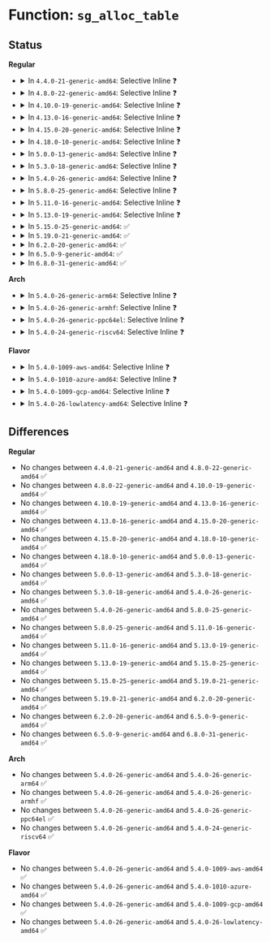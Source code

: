 # Function: <code>sg_alloc_table</code>

## Status
<b>Regular</b>
<ul>
<li>
<details>
<summary>In <code>4.4.0-21-generic-amd64</code>: Selective Inline ❓</summary>

```c
int sg_alloc_table(struct sg_table * table, unsigned int nents, gfp_t gfp_mask)
```

```json
{
  "name": "sg_alloc_table",
  "collision_type": "Unique Global",
  "inline_type": "Selective",
  "funcs": [
    {
      "addr": 18446744071583016544,
      "name": "sg_alloc_table",
      "external": true,
      "loc": "lib/scatterlist.c:359",
      "file": "lib/scatterlist.c",
      "inline": "not declared, inlined",
      "caller_inline": [],
      "caller_func": [
        "lib/scatterlist.c:sg_alloc_table_from_pages",
        "drivers/char/agp/intel-gtt.c:intel_fake_agp_insert_entries",
        "drivers/base/dma-mapping.c:dma_common_get_sgtable",
        "drivers/mmc/core/sdio_ops.c:mmc_io_rw_extended"
      ]
    }
  ],
  "symbols": [
    {
      "addr": 18446744071583016544,
      "name": "sg_alloc_table",
      "section": ".text",
      "bind": "STB_GLOBAL",
      "size": 140
    }
  ]
}
```
</details>
</li>
<li>
<details>
<summary>In <code>4.8.0-22-generic-amd64</code>: Selective Inline ❓</summary>

```c
int sg_alloc_table(struct sg_table * table, unsigned int nents, gfp_t gfp_mask)
```

```json
{
  "name": "sg_alloc_table",
  "collision_type": "Unique Global",
  "inline_type": "Selective",
  "funcs": [
    {
      "addr": 18446744071583307488,
      "name": "sg_alloc_table",
      "external": true,
      "loc": "lib/scatterlist.c:359",
      "file": "lib/scatterlist.c",
      "inline": "not declared, inlined",
      "caller_inline": [],
      "caller_func": [
        "lib/scatterlist.c:sg_alloc_table_from_pages",
        "drivers/char/agp/intel-gtt.c:intel_fake_agp_insert_entries",
        "drivers/base/dma-mapping.c:dma_common_get_sgtable",
        "drivers/mmc/core/sdio_ops.c:mmc_io_rw_extended"
      ]
    }
  ],
  "symbols": [
    {
      "addr": 18446744071583307488,
      "name": "sg_alloc_table",
      "section": ".text",
      "bind": "STB_GLOBAL",
      "size": 140
    }
  ]
}
```
</details>
</li>
<li>
<details>
<summary>In <code>4.10.0-19-generic-amd64</code>: Selective Inline ❓</summary>

```c
int sg_alloc_table(struct sg_table * table, unsigned int nents, gfp_t gfp_mask)
```

```json
{
  "name": "sg_alloc_table",
  "collision_type": "Unique Global",
  "inline_type": "Selective",
  "funcs": [
    {
      "addr": 18446744071583426816,
      "name": "sg_alloc_table",
      "external": true,
      "loc": "lib/scatterlist.c:359",
      "file": "lib/scatterlist.c",
      "inline": "not declared, inlined",
      "caller_inline": [],
      "caller_func": [
        "lib/scatterlist.c:sg_alloc_table_from_pages",
        "drivers/char/agp/intel-gtt.c:intel_fake_agp_insert_entries",
        "drivers/mmc/core/sdio_ops.c:mmc_io_rw_extended"
      ]
    }
  ],
  "symbols": [
    {
      "addr": 18446744071583426816,
      "name": "sg_alloc_table",
      "section": ".text",
      "bind": "STB_GLOBAL",
      "size": 140
    }
  ]
}
```
</details>
</li>
<li>
<details>
<summary>In <code>4.13.0-16-generic-amd64</code>: Selective Inline ❓</summary>

```c
int sg_alloc_table(struct sg_table * table, unsigned int nents, gfp_t gfp_mask)
```

```json
{
  "name": "sg_alloc_table",
  "collision_type": "Unique Global",
  "inline_type": "Selective",
  "funcs": [
    {
      "addr": 18446744071583447984,
      "name": "sg_alloc_table",
      "external": true,
      "loc": "lib/scatterlist.c:359",
      "file": "lib/scatterlist.c",
      "inline": "not declared, inlined",
      "caller_inline": [],
      "caller_func": [
        "lib/scatterlist.c:sg_alloc_table_from_pages",
        "drivers/char/agp/intel-gtt.c:intel_fake_agp_insert_entries",
        "drivers/mmc/core/sdio_ops.c:mmc_io_rw_extended"
      ]
    }
  ],
  "symbols": [
    {
      "addr": 18446744071583447984,
      "name": "sg_alloc_table",
      "section": ".text",
      "bind": "STB_GLOBAL",
      "size": 150
    }
  ]
}
```
</details>
</li>
<li>
<details>
<summary>In <code>4.15.0-20-generic-amd64</code>: Selective Inline ❓</summary>

```c
int sg_alloc_table(struct sg_table * table, unsigned int nents, gfp_t gfp_mask)
```

```json
{
  "name": "sg_alloc_table",
  "collision_type": "Unique Global",
  "inline_type": "Selective",
  "funcs": [
    {
      "addr": 18446744071583628112,
      "name": "sg_alloc_table",
      "external": true,
      "loc": "lib/scatterlist.c:359",
      "file": "lib/scatterlist.c",
      "inline": "not declared, inlined",
      "caller_inline": [],
      "caller_func": [
        "drivers/char/agp/intel-gtt.c:intel_fake_agp_insert_entries",
        "drivers/base/dma-mapping.c:dma_common_get_sgtable",
        "drivers/mmc/core/sdio_ops.c:mmc_io_rw_extended"
      ]
    }
  ],
  "symbols": [
    {
      "addr": 18446744071583628112,
      "name": "sg_alloc_table",
      "section": ".text",
      "bind": "STB_GLOBAL",
      "size": 150
    }
  ]
}
```
</details>
</li>
<li>
<details>
<summary>In <code>4.18.0-10-generic-amd64</code>: Selective Inline ❓</summary>

```c
int sg_alloc_table(struct sg_table * table, unsigned int nents, gfp_t gfp_mask)
```

```json
{
  "name": "sg_alloc_table",
  "collision_type": "Unique Global",
  "inline_type": "Selective",
  "funcs": [
    {
      "addr": 18446744071583843376,
      "name": "sg_alloc_table",
      "external": true,
      "loc": "lib/scatterlist.c:347",
      "file": "lib/scatterlist.c",
      "inline": "not declared, inlined",
      "caller_inline": [],
      "caller_func": [
        "kernel/dma/mapping.c:dma_common_get_sgtable",
        "drivers/char/agp/intel-gtt.c:intel_fake_agp_insert_entries",
        "drivers/spi/spi.c:spi_map_buf",
        "drivers/mmc/core/sdio_ops.c:mmc_io_rw_extended"
      ]
    }
  ],
  "symbols": [
    {
      "addr": 18446744071583843376,
      "name": "sg_alloc_table",
      "section": ".text",
      "bind": "STB_GLOBAL",
      "size": 75
    }
  ]
}
```
</details>
</li>
<li>
<details>
<summary>In <code>5.0.0-13-generic-amd64</code>: Selective Inline ❓</summary>

```c
int sg_alloc_table(struct sg_table * table, unsigned int nents, gfp_t gfp_mask)
```

```json
{
  "name": "sg_alloc_table",
  "collision_type": "Unique Global",
  "inline_type": "Selective",
  "funcs": [
    {
      "addr": 18446744071583927072,
      "name": "sg_alloc_table",
      "external": true,
      "loc": "lib/scatterlist.c:347",
      "file": "lib/scatterlist.c",
      "inline": "not declared, inlined",
      "caller_inline": [],
      "caller_func": [
        "kernel/dma/mapping.c:dma_common_get_sgtable",
        "drivers/char/agp/intel-gtt.c:intel_fake_agp_insert_entries",
        "drivers/spi/spi.c:spi_map_buf",
        "drivers/mmc/core/sdio_ops.c:mmc_io_rw_extended"
      ]
    }
  ],
  "symbols": [
    {
      "addr": 18446744071583927072,
      "name": "sg_alloc_table",
      "section": ".text",
      "bind": "STB_GLOBAL",
      "size": 75
    }
  ]
}
```
</details>
</li>
<li>
<details>
<summary>In <code>5.3.0-18-generic-amd64</code>: Selective Inline ❓</summary>

```c
int sg_alloc_table(struct sg_table * table, unsigned int nents, gfp_t gfp_mask)
```

```json
{
  "name": "sg_alloc_table",
  "collision_type": "Unique Global",
  "inline_type": "Selective",
  "funcs": [
    {
      "addr": 18446744071584106944,
      "name": "sg_alloc_table",
      "external": true,
      "loc": "lib/scatterlist.c:355",
      "file": "lib/scatterlist.c",
      "inline": "not declared, inlined",
      "caller_inline": [],
      "caller_func": [
        "kernel/dma/mapping.c:dma_common_get_sgtable",
        "drivers/char/agp/intel-gtt.c:intel_fake_agp_insert_entries",
        "drivers/spi/spi.c:spi_map_buf",
        "drivers/mmc/core/sdio_ops.c:mmc_io_rw_extended"
      ]
    }
  ],
  "symbols": [
    {
      "addr": 18446744071584106944,
      "name": "sg_alloc_table",
      "section": ".text",
      "bind": "STB_GLOBAL",
      "size": 81
    }
  ]
}
```
</details>
</li>
<li>
<details>
<summary>In <code>5.4.0-26-generic-amd64</code>: Selective Inline ❓</summary>

```c
int sg_alloc_table(struct sg_table * table, unsigned int nents, gfp_t gfp_mask)
```

```json
{
  "name": "sg_alloc_table",
  "collision_type": "Unique Global",
  "inline_type": "Selective",
  "funcs": [
    {
      "addr": 18446744071584229632,
      "name": "sg_alloc_table",
      "external": true,
      "loc": "lib/scatterlist.c:355",
      "file": "lib/scatterlist.c",
      "inline": "not declared, inlined",
      "caller_inline": [],
      "caller_func": [
        "drivers/char/agp/intel-gtt.c:intel_fake_agp_insert_entries",
        "drivers/spi/spi.c:spi_map_buf",
        "drivers/mmc/core/sdio_ops.c:mmc_io_rw_extended"
      ]
    }
  ],
  "symbols": [
    {
      "addr": 18446744071584229632,
      "name": "sg_alloc_table",
      "section": ".text",
      "bind": "STB_GLOBAL",
      "size": 81
    }
  ]
}
```
</details>
</li>
<li>
<details>
<summary>In <code>5.8.0-25-generic-amd64</code>: Selective Inline ❓</summary>

```c
int sg_alloc_table(struct sg_table * table, unsigned int nents, gfp_t gfp_mask)
```

```json
{
  "name": "sg_alloc_table",
  "collision_type": "Unique Global",
  "inline_type": "Selective",
  "funcs": [
    {
      "addr": 18446744071584637813,
      "name": "sg_alloc_table",
      "external": true,
      "loc": "lib/scatterlist.c:355",
      "file": "lib/scatterlist.c",
      "inline": "not declared, inlined",
      "caller_inline": [
        "lib/scatterlist.c:__sg_alloc_table_from_pages",
        "lib/scatterlist.c:__sg_alloc_table_from_pages"
      ],
      "caller_func": [
        "kernel/dma/mapping.c:dma_common_get_sgtable",
        "kernel/dma/direct.c:dma_direct_get_sgtable",
        "drivers/char/agp/intel-gtt.c:intel_gtt_map_memory",
        "drivers/iommu/dma-iommu.c:iommu_dma_get_sgtable",
        "drivers/spi/spi.c:spi_map_buf",
        "drivers/mmc/core/sdio_ops.c:mmc_io_rw_extended"
      ]
    }
  ],
  "symbols": [
    {
      "addr": 18446744071584637328,
      "name": "sg_alloc_table",
      "section": ".text",
      "bind": "STB_GLOBAL",
      "size": 145
    }
  ]
}
```
</details>
</li>
<li>
<details>
<summary>In <code>5.11.0-16-generic-amd64</code>: Selective Inline ❓</summary>

```c
int sg_alloc_table(struct sg_table * table, unsigned int nents, gfp_t gfp_mask)
```

```json
{
  "name": "sg_alloc_table",
  "collision_type": "Unique Global",
  "inline_type": "Selective",
  "funcs": [
    {
      "addr": 18446744071584756336,
      "name": "sg_alloc_table",
      "external": true,
      "loc": "lib/scatterlist.c:355",
      "file": "lib/scatterlist.c",
      "inline": "not declared, inlined",
      "caller_inline": [],
      "caller_func": [
        "kernel/dma/direct.c:dma_direct_get_sgtable",
        "kernel/dma/ops_helpers.c:dma_common_get_sgtable",
        "drivers/char/agp/intel-gtt.c:intel_gtt_map_memory",
        "drivers/iommu/dma-iommu.c:iommu_dma_get_sgtable",
        "drivers/dma-buf/heaps/system_heap.c:system_heap_allocate",
        "drivers/dma-buf/heaps/system_heap.c:dup_sg_table",
        "drivers/spi/spi.c:spi_map_buf",
        "drivers/mmc/core/sdio_ops.c:mmc_io_rw_extended"
      ]
    }
  ],
  "symbols": [
    {
      "addr": 18446744071584756336,
      "name": "sg_alloc_table",
      "section": ".text",
      "bind": "STB_GLOBAL",
      "size": 145
    }
  ]
}
```
</details>
</li>
<li>
<details>
<summary>In <code>5.13.0-19-generic-amd64</code>: Selective Inline ❓</summary>

```c
int sg_alloc_table(struct sg_table * table, unsigned int nents, gfp_t gfp_mask)
```

```json
{
  "name": "sg_alloc_table",
  "collision_type": "Unique Global",
  "inline_type": "Selective",
  "funcs": [
    {
      "addr": 18446744071584785968,
      "name": "sg_alloc_table",
      "external": true,
      "loc": "lib/scatterlist.c:355",
      "file": "lib/scatterlist.c",
      "inline": "not declared, inlined",
      "caller_inline": [],
      "caller_func": [
        "kernel/dma/mapping.c:dma_alloc_noncontiguous",
        "kernel/dma/direct.c:dma_direct_get_sgtable",
        "kernel/dma/ops_helpers.c:dma_common_get_sgtable",
        "drivers/char/agp/intel-gtt.c:intel_fake_agp_insert_entries",
        "drivers/iommu/dma-iommu.c:iommu_dma_get_sgtable",
        "drivers/dma-buf/heaps/system_heap.c:system_heap_allocate",
        "drivers/dma-buf/heaps/system_heap.c:system_heap_attach",
        "drivers/spi/spi.c:spi_map_buf",
        "drivers/mmc/core/sdio_ops.c:mmc_io_rw_extended"
      ]
    }
  ],
  "symbols": [
    {
      "addr": 18446744071584785968,
      "name": "sg_alloc_table",
      "section": ".text",
      "bind": "STB_GLOBAL",
      "size": 145
    }
  ]
}
```
</details>
</li>
<li>
<details>
<summary>In <code>5.15.0-25-generic-amd64</code>: ✅</summary>

```c
int sg_alloc_table(struct sg_table * table, unsigned int nents, gfp_t gfp_mask)
```

```json
{
  "name": "sg_alloc_table",
  "collision_type": "Unique Global",
  "inline_type": "No",
  "funcs": [
    {
      "addr": 18446744071585216704,
      "name": "sg_alloc_table",
      "external": true,
      "loc": "lib/scatterlist.c:371",
      "file": "lib/scatterlist.c",
      "inline": "seen, unknown",
      "caller_inline": [],
      "caller_func": [
        "kernel/dma/mapping.c:dma_alloc_noncontiguous",
        "kernel/dma/direct.c:dma_direct_get_sgtable",
        "kernel/dma/ops_helpers.c:dma_common_get_sgtable",
        "drivers/char/agp/intel-gtt.c:intel_fake_agp_insert_entries",
        "drivers/iommu/dma-iommu.c:iommu_dma_get_sgtable",
        "drivers/dma-buf/heaps/system_heap.c:system_heap_allocate",
        "drivers/dma-buf/heaps/system_heap.c:system_heap_attach",
        "drivers/spi/spi.c:spi_map_buf",
        "drivers/mmc/core/sdio_ops.c:mmc_io_rw_extended"
      ]
    }
  ],
  "symbols": [
    {
      "addr": 18446744071585216704,
      "name": "sg_alloc_table",
      "section": ".text",
      "bind": "STB_GLOBAL",
      "size": 146
    }
  ]
}
```
</details>
</li>
<li>
<details>
<summary>In <code>5.19.0-21-generic-amd64</code>: ✅</summary>

```c
int sg_alloc_table(struct sg_table * table, unsigned int nents, gfp_t gfp_mask)
```

```json
{
  "name": "sg_alloc_table",
  "collision_type": "Unique Global",
  "inline_type": "No",
  "funcs": [
    {
      "addr": 18446744071586054544,
      "name": "sg_alloc_table",
      "external": true,
      "loc": "lib/scatterlist.c:371",
      "file": "lib/scatterlist.c",
      "inline": "seen, unknown",
      "caller_inline": [],
      "caller_func": [
        "kernel/dma/mapping.c:dma_alloc_noncontiguous",
        "kernel/dma/direct.c:dma_direct_get_sgtable",
        "kernel/dma/ops_helpers.c:dma_common_get_sgtable",
        "drivers/char/agp/intel-gtt.c:intel_fake_agp_insert_entries",
        "drivers/iommu/dma-iommu.c:iommu_dma_get_sgtable",
        "drivers/dma-buf/heaps/system_heap.c:system_heap_allocate",
        "drivers/dma-buf/heaps/system_heap.c:system_heap_attach",
        "drivers/spi/spi.c:spi_map_buf",
        "drivers/mmc/core/sdio_ops.c:mmc_io_rw_extended"
      ]
    }
  ],
  "symbols": [
    {
      "addr": 18446744071586054544,
      "name": "sg_alloc_table",
      "section": ".text",
      "bind": "STB_GLOBAL",
      "size": 190
    }
  ]
}
```
</details>
</li>
<li>
<details>
<summary>In <code>6.2.0-20-generic-amd64</code>: ✅</summary>

```c
int sg_alloc_table(struct sg_table * table, unsigned int nents, gfp_t gfp_mask)
```

```json
{
  "name": "sg_alloc_table",
  "collision_type": "Unique Global",
  "inline_type": "No",
  "funcs": [
    {
      "addr": 18446744071587038336,
      "name": "sg_alloc_table",
      "external": true,
      "loc": "lib/scatterlist.c:371",
      "file": "lib/scatterlist.c",
      "inline": "seen, unknown",
      "caller_inline": [],
      "caller_func": [
        "kernel/dma/mapping.c:dma_alloc_noncontiguous",
        "kernel/dma/direct.c:dma_direct_get_sgtable",
        "kernel/dma/ops_helpers.c:dma_common_get_sgtable",
        "drivers/char/agp/intel-gtt.c:intel_fake_agp_insert_entries",
        "drivers/iommu/dma-iommu.c:iommu_dma_get_sgtable",
        "drivers/dma-buf/heaps/system_heap.c:system_heap_allocate",
        "drivers/dma-buf/heaps/system_heap.c:system_heap_attach",
        "drivers/spi/spi.c:spi_map_buf_attrs",
        "drivers/mmc/core/sdio_ops.c:mmc_io_rw_extended"
      ]
    }
  ],
  "symbols": [
    {
      "addr": 18446744071587038336,
      "name": "sg_alloc_table",
      "section": ".text",
      "bind": "STB_GLOBAL",
      "size": 190
    }
  ]
}
```
</details>
</li>
<li>
<details>
<summary>In <code>6.5.0-9-generic-amd64</code>: ✅</summary>

```c
int sg_alloc_table(struct sg_table * table, unsigned int nents, gfp_t gfp_mask)
```

```json
{
  "name": "sg_alloc_table",
  "collision_type": "Unique Global",
  "inline_type": "No",
  "funcs": [
    {
      "addr": 18446744071587295440,
      "name": "sg_alloc_table",
      "external": true,
      "loc": "lib/scatterlist.c:373",
      "file": "lib/scatterlist.c",
      "inline": "seen, unknown",
      "caller_inline": [],
      "caller_func": [
        "kernel/dma/mapping.c:dma_alloc_noncontiguous",
        "kernel/dma/direct.c:dma_direct_get_sgtable",
        "kernel/dma/ops_helpers.c:dma_common_get_sgtable",
        "drivers/char/agp/intel-gtt.c:intel_fake_agp_insert_entries",
        "drivers/iommu/dma-iommu.c:iommu_dma_get_sgtable",
        "drivers/dma-buf/heaps/system_heap.c:system_heap_allocate",
        "drivers/dma-buf/heaps/system_heap.c:system_heap_attach",
        "drivers/spi/spi.c:spi_map_buf_attrs",
        "drivers/mmc/core/sdio_ops.c:mmc_io_rw_extended"
      ]
    }
  ],
  "symbols": [
    {
      "addr": 18446744071587295440,
      "name": "sg_alloc_table",
      "section": ".text",
      "bind": "STB_GLOBAL",
      "size": 190
    }
  ]
}
```
</details>
</li>
<li>
<details>
<summary>In <code>6.8.0-31-generic-amd64</code>: ✅</summary>

```c
int sg_alloc_table(struct sg_table * table, unsigned int nents, gfp_t gfp_mask)
```

```json
{
  "name": "sg_alloc_table",
  "collision_type": "Unique Global",
  "inline_type": "No",
  "funcs": [
    {
      "addr": 18446744071587581264,
      "name": "sg_alloc_table",
      "external": true,
      "loc": "lib/scatterlist.c:374",
      "file": "lib/scatterlist.c",
      "inline": "seen, unknown",
      "caller_inline": [],
      "caller_func": [
        "kernel/dma/mapping.c:dma_alloc_noncontiguous",
        "kernel/dma/direct.c:dma_direct_get_sgtable",
        "kernel/dma/ops_helpers.c:dma_common_get_sgtable",
        "drivers/char/agp/intel-gtt.c:intel_fake_agp_insert_entries",
        "drivers/iommu/dma-iommu.c:iommu_dma_get_sgtable",
        "drivers/dma-buf/heaps/system_heap.c:system_heap_allocate",
        "drivers/dma-buf/heaps/system_heap.c:system_heap_attach",
        "drivers/spi/spi.c:spi_map_buf_attrs",
        "drivers/mmc/core/sdio_ops.c:mmc_io_rw_extended"
      ]
    }
  ],
  "symbols": [
    {
      "addr": 18446744071587581264,
      "name": "sg_alloc_table",
      "section": ".text",
      "bind": "STB_GLOBAL",
      "size": 190
    }
  ]
}
```
</details>
</li>
</ul>
<b>Arch</b>
<ul>
<li>
<details>
<summary>In <code>5.4.0-26-generic-arm64</code>: Selective Inline ❓</summary>

```c
int sg_alloc_table(struct sg_table * table, unsigned int nents, gfp_t gfp_mask)
```

```json
{
  "name": "sg_alloc_table",
  "collision_type": "Unique Global",
  "inline_type": "Selective",
  "funcs": [
    {
      "addr": 18446603336496105096,
      "name": "sg_alloc_table",
      "external": true,
      "loc": "lib/scatterlist.c:355",
      "file": "lib/scatterlist.c",
      "inline": "not declared, inlined",
      "caller_inline": [],
      "caller_func": [
        "kernel/dma/mapping.c:dma_common_get_sgtable",
        "kernel/dma/mapping.c:dma_common_get_sgtable",
        "drivers/iommu/dma-iommu.c:iommu_dma_get_sgtable",
        "drivers/spi/spi.c:spi_map_buf",
        "drivers/mmc/core/sdio_ops.c:mmc_io_rw_extended"
      ]
    }
  ],
  "symbols": [
    {
      "addr": 18446603336496105096,
      "name": "sg_alloc_table",
      "section": ".text",
      "bind": "STB_GLOBAL",
      "size": 108
    }
  ]
}
```
</details>
</li>
<li>
<details>
<summary>In <code>5.4.0-26-generic-armhf</code>: Selective Inline ❓</summary>

```c
int sg_alloc_table(struct sg_table * table, unsigned int nents, gfp_t gfp_mask)
```

```json
{
  "name": "sg_alloc_table",
  "collision_type": "Unique Global",
  "inline_type": "Selective",
  "funcs": [
    {
      "addr": 3229430128,
      "name": "sg_alloc_table",
      "external": true,
      "loc": "lib/scatterlist.c:355",
      "file": "lib/scatterlist.c",
      "inline": "not declared, inlined",
      "caller_inline": [],
      "caller_func": [
        "drivers/spi/spi.c:spi_map_buf",
        "drivers/mmc/core/sdio_ops.c:mmc_io_rw_extended"
      ]
    }
  ],
  "symbols": [
    {
      "addr": 3229430128,
      "name": "sg_alloc_table",
      "section": ".text",
      "bind": "STB_GLOBAL",
      "size": 112
    }
  ]
}
```
</details>
</li>
<li>
<details>
<summary>In <code>5.4.0-26-generic-ppc64el</code>: Selective Inline ❓</summary>

```c
int sg_alloc_table(struct sg_table * table, unsigned int nents, gfp_t gfp_mask)
```

```json
{
  "name": "sg_alloc_table",
  "collision_type": "Unique Global",
  "inline_type": "Selective",
  "funcs": [
    {
      "addr": 13835058055290352192,
      "name": "sg_alloc_table",
      "external": true,
      "loc": "lib/scatterlist.c:355",
      "file": "lib/scatterlist.c",
      "inline": "not declared, inlined",
      "caller_inline": [],
      "caller_func": [
        "kernel/dma/mapping.c:dma_common_get_sgtable",
        "drivers/spi/spi.c:spi_map_buf",
        "drivers/spi/spi.c:spi_map_buf",
        "drivers/mmc/core/sdio_ops.c:mmc_io_rw_extended"
      ]
    }
  ],
  "symbols": [
    {
      "addr": 13835058055290352192,
      "name": "sg_alloc_table",
      "section": ".text",
      "bind": "STB_GLOBAL",
      "size": 148
    }
  ]
}
```
</details>
</li>
<li>
<details>
<summary>In <code>5.4.0-24-generic-riscv64</code>: Selective Inline ❓</summary>

```c
int sg_alloc_table(struct sg_table * table, unsigned int nents, gfp_t gfp_mask)
```

```json
{
  "name": "sg_alloc_table",
  "collision_type": "Unique Global",
  "inline_type": "Selective",
  "funcs": [
    {
      "addr": 18446743936275171484,
      "name": "sg_alloc_table",
      "external": true,
      "loc": "lib/scatterlist.c:355",
      "file": "lib/scatterlist.c",
      "inline": "not declared, inlined",
      "caller_inline": [],
      "caller_func": [
        "kernel/dma/mapping.c:dma_common_get_sgtable",
        "drivers/spi/spi.c:spi_map_buf",
        "drivers/mmc/core/sdio_ops.c:mmc_io_rw_extended"
      ]
    }
  ],
  "symbols": [
    {
      "addr": 18446743936275171484,
      "name": "sg_alloc_table",
      "section": ".text",
      "bind": "STB_GLOBAL",
      "size": 96
    }
  ]
}
```
</details>
</li>
</ul>
<b>Flavor</b>
<ul>
<li>
<details>
<summary>In <code>5.4.0-1009-aws-amd64</code>: Selective Inline ❓</summary>

```c
int sg_alloc_table(struct sg_table * table, unsigned int nents, gfp_t gfp_mask)
```

```json
{
  "name": "sg_alloc_table",
  "collision_type": "Unique Global",
  "inline_type": "Selective",
  "funcs": [
    {
      "addr": 18446744071584198368,
      "name": "sg_alloc_table",
      "external": true,
      "loc": "lib/scatterlist.c:355",
      "file": "lib/scatterlist.c",
      "inline": "not declared, inlined",
      "caller_inline": [],
      "caller_func": [
        "drivers/char/agp/intel-gtt.c:intel_fake_agp_insert_entries",
        "drivers/spi/spi.c:spi_map_buf",
        "drivers/mmc/core/sdio_ops.c:mmc_io_rw_extended"
      ]
    }
  ],
  "symbols": [
    {
      "addr": 18446744071584198368,
      "name": "sg_alloc_table",
      "section": ".text",
      "bind": "STB_GLOBAL",
      "size": 81
    }
  ]
}
```
</details>
</li>
<li>
<details>
<summary>In <code>5.4.0-1010-azure-amd64</code>: Selective Inline ❓</summary>

```c
int sg_alloc_table(struct sg_table * table, unsigned int nents, gfp_t gfp_mask)
```

```json
{
  "name": "sg_alloc_table",
  "collision_type": "Unique Global",
  "inline_type": "Selective",
  "funcs": [
    {
      "addr": 18446744071584133584,
      "name": "sg_alloc_table",
      "external": true,
      "loc": "lib/scatterlist.c:355",
      "file": "lib/scatterlist.c",
      "inline": "not declared, inlined",
      "caller_inline": [],
      "caller_func": [
        "drivers/char/agp/intel-gtt.c:intel_fake_agp_insert_entries",
        "drivers/spi/spi.c:spi_map_buf"
      ]
    }
  ],
  "symbols": [
    {
      "addr": 18446744071584133584,
      "name": "sg_alloc_table",
      "section": ".text",
      "bind": "STB_GLOBAL",
      "size": 81
    }
  ]
}
```
</details>
</li>
<li>
<details>
<summary>In <code>5.4.0-1009-gcp-amd64</code>: Selective Inline ❓</summary>

```c
int sg_alloc_table(struct sg_table * table, unsigned int nents, gfp_t gfp_mask)
```

```json
{
  "name": "sg_alloc_table",
  "collision_type": "Unique Global",
  "inline_type": "Selective",
  "funcs": [
    {
      "addr": 18446744071584182128,
      "name": "sg_alloc_table",
      "external": true,
      "loc": "lib/scatterlist.c:355",
      "file": "lib/scatterlist.c",
      "inline": "not declared, inlined",
      "caller_inline": [],
      "caller_func": [
        "drivers/char/agp/intel-gtt.c:intel_fake_agp_insert_entries",
        "drivers/spi/spi.c:spi_map_buf",
        "drivers/mmc/core/sdio_ops.c:mmc_io_rw_extended"
      ]
    }
  ],
  "symbols": [
    {
      "addr": 18446744071584182128,
      "name": "sg_alloc_table",
      "section": ".text",
      "bind": "STB_GLOBAL",
      "size": 81
    }
  ]
}
```
</details>
</li>
<li>
<details>
<summary>In <code>5.4.0-26-lowlatency-amd64</code>: Selective Inline ❓</summary>

```c
int sg_alloc_table(struct sg_table * table, unsigned int nents, gfp_t gfp_mask)
```

```json
{
  "name": "sg_alloc_table",
  "collision_type": "Unique Global",
  "inline_type": "Selective",
  "funcs": [
    {
      "addr": 18446744071584286464,
      "name": "sg_alloc_table",
      "external": true,
      "loc": "lib/scatterlist.c:355",
      "file": "lib/scatterlist.c",
      "inline": "not declared, inlined",
      "caller_inline": [],
      "caller_func": [
        "drivers/char/agp/intel-gtt.c:intel_fake_agp_insert_entries",
        "drivers/spi/spi.c:spi_map_buf",
        "drivers/mmc/core/sdio_ops.c:mmc_io_rw_extended"
      ]
    }
  ],
  "symbols": [
    {
      "addr": 18446744071584286464,
      "name": "sg_alloc_table",
      "section": ".text",
      "bind": "STB_GLOBAL",
      "size": 81
    }
  ]
}
```
</details>
</li>
</ul>

## Differences
<b>Regular</b>
<ul>
<li>
No changes between <code>4.4.0-21-generic-amd64</code> and <code>4.8.0-22-generic-amd64</code> ✅
</li>
<li>
No changes between <code>4.8.0-22-generic-amd64</code> and <code>4.10.0-19-generic-amd64</code> ✅
</li>
<li>
No changes between <code>4.10.0-19-generic-amd64</code> and <code>4.13.0-16-generic-amd64</code> ✅
</li>
<li>
No changes between <code>4.13.0-16-generic-amd64</code> and <code>4.15.0-20-generic-amd64</code> ✅
</li>
<li>
No changes between <code>4.15.0-20-generic-amd64</code> and <code>4.18.0-10-generic-amd64</code> ✅
</li>
<li>
No changes between <code>4.18.0-10-generic-amd64</code> and <code>5.0.0-13-generic-amd64</code> ✅
</li>
<li>
No changes between <code>5.0.0-13-generic-amd64</code> and <code>5.3.0-18-generic-amd64</code> ✅
</li>
<li>
No changes between <code>5.3.0-18-generic-amd64</code> and <code>5.4.0-26-generic-amd64</code> ✅
</li>
<li>
No changes between <code>5.4.0-26-generic-amd64</code> and <code>5.8.0-25-generic-amd64</code> ✅
</li>
<li>
No changes between <code>5.8.0-25-generic-amd64</code> and <code>5.11.0-16-generic-amd64</code> ✅
</li>
<li>
No changes between <code>5.11.0-16-generic-amd64</code> and <code>5.13.0-19-generic-amd64</code> ✅
</li>
<li>
No changes between <code>5.13.0-19-generic-amd64</code> and <code>5.15.0-25-generic-amd64</code> ✅
</li>
<li>
No changes between <code>5.15.0-25-generic-amd64</code> and <code>5.19.0-21-generic-amd64</code> ✅
</li>
<li>
No changes between <code>5.19.0-21-generic-amd64</code> and <code>6.2.0-20-generic-amd64</code> ✅
</li>
<li>
No changes between <code>6.2.0-20-generic-amd64</code> and <code>6.5.0-9-generic-amd64</code> ✅
</li>
<li>
No changes between <code>6.5.0-9-generic-amd64</code> and <code>6.8.0-31-generic-amd64</code> ✅
</li>
</ul>
<b>Arch</b>
<ul>
<li>
No changes between <code>5.4.0-26-generic-amd64</code> and <code>5.4.0-26-generic-arm64</code> ✅
</li>
<li>
No changes between <code>5.4.0-26-generic-amd64</code> and <code>5.4.0-26-generic-armhf</code> ✅
</li>
<li>
No changes between <code>5.4.0-26-generic-amd64</code> and <code>5.4.0-26-generic-ppc64el</code> ✅
</li>
<li>
No changes between <code>5.4.0-26-generic-amd64</code> and <code>5.4.0-24-generic-riscv64</code> ✅
</li>
</ul>
<b>Flavor</b>
<ul>
<li>
No changes between <code>5.4.0-26-generic-amd64</code> and <code>5.4.0-1009-aws-amd64</code> ✅
</li>
<li>
No changes between <code>5.4.0-26-generic-amd64</code> and <code>5.4.0-1010-azure-amd64</code> ✅
</li>
<li>
No changes between <code>5.4.0-26-generic-amd64</code> and <code>5.4.0-1009-gcp-amd64</code> ✅
</li>
<li>
No changes between <code>5.4.0-26-generic-amd64</code> and <code>5.4.0-26-lowlatency-amd64</code> ✅
</li>
</ul>
